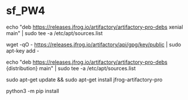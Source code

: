 # sf_PW4

echo "deb https://releases.jfrog.io/artifactory/artifactory-pro-debs xenial main" | sudo tee -a /etc/apt/sources.list

wget -qO - https://releases.jfrog.io/artifactory/api/gpg/key/public | sudo apt-key add -

echo "deb https://releases.jfrog.io/artifactory/artifactory-pro-debs {distribution} main" | sudo tee -a /etc/apt/sources.list

sudo apt-get update && sudo apt-get install jfrog-artifactory-pro

python3 -m pip install


